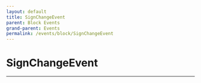 ```yaml
---
layout: default
title: SignChangeEvent
parent: Block Events
grand-parent: Events
permalink: /events/block/SignChangeEvent
---
```


# SignChangeEvent

---

